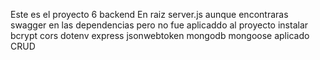 Este es el proyecto 6 backend
En raiz server.js aunque encontraras swagger en las dependencias pero no fue aplicaddo al proyecto
instalar bcrypt cors dotenv express jsonwebtoken mongodb mongoose
aplicado CRUD
